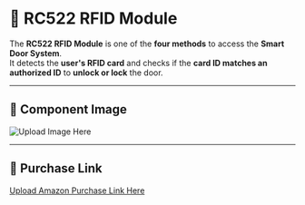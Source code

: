 # 📡 **RC522 RFID Module**

The **RC522 RFID Module** is one of the **four methods** to access the **Smart Door System**.  
It detects the **user's RFID card** and checks if the **card ID matches an authorized ID** to **unlock or lock** the door.

---

## 📸 **Component Image**  
![Upload Image Here](https://github.com/Hotsunlok/ESP32-smart-door-system/blob/main/assets/rc522_rfid_module.jpg)

---

## 🛒 **Purchase Link**  
[Upload Amazon Purchase Link Here](https://www.amazon.co.uk/RC522-RFID-Reader-Module-Arduino/dp/B07Y38BL6X)
